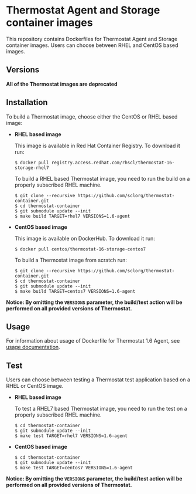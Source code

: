 Thermostat Agent and Storage container images
==========================================

This repository contains Dockerfiles for Thermostat Agent and Storage container images.
Users can choose between RHEL and CentOS based images.


Versions
---------------
**All of the Thermostat images are deprecated**

Installation
---------------
To build a Thermostat image, choose either the CentOS or RHEL based image:
*  **RHEL based image**

    This image is available in Red Hat Container Registry. To download it run:

    ```
    $ docker pull registry.access.redhat.com/rhscl/thermostat-16-storage-rhel7
    ```

    To build a RHEL based Thermostat image, you need to run the build on a properly
    subscribed RHEL machine.

    ```
    $ git clone --recursive https://github.com/sclorg/thermostat-container.git
    $ cd thermostat-container
    $ git submodule update --init
    $ make build TARGET=rhel7 VERSIONS=1.6-agent
    ```

*  **CentOS based image**

    This image is available on DockerHub. To download it run:

    ```
    $ docker pull centos/thermostat-16-storage-centos7
    ```

    To build a Thermostat image from scratch run:

    ```
    $ git clone --recursive https://github.com/sclorg/thermostat-container.git
    $ cd thermostat-container
    $ git submodule update --init
    $ make build TARGET=centos7 VERSIONS=1.6-agent
    ```

**Notice: By omitting the `VERSIONS` parameter, the build/test action will be performed
on all provided versions of Thermostat.**


Usage
---------------------------------

For information about usage of Dockerfile for Thermostat 1.6 Agent,
see [usage documentation](1.6-agent/README.md).

Test
---------------------
Users can choose between testing a Thermostat test application based on a RHEL or CentOS image.

*  **RHEL based image**

    To test a RHEL7 based Thermostat image, you need to run the test on a properly
    subscribed RHEL machine.

    ```
    $ cd thermostat-container
    $ git submodule update --init
    $ make test TARGET=rhel7 VERSIONS=1.6-agent
    ```

*  **CentOS based image**

    ```
    $ cd thermostat-container
    $ git submodule update --init
    $ make test TARGET=centos7 VERSIONS=1.6-agent
    ```

**Notice: By omitting the `VERSIONS` parameter, the build/test action will be performed
on all provided versions of Thermostat.**
